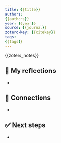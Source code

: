 ```yaml
---
title: {{title}}
authors:
{{authors}}
year: {{year}}
source: {{journal}}
zotero-key: {{citekey}}
tags:
{{tags}}
---
```


{{zotero_notes}}

## 🧠 My reflections
- 

## 🔗 Connections
- 

## ✅ Next steps
- 
